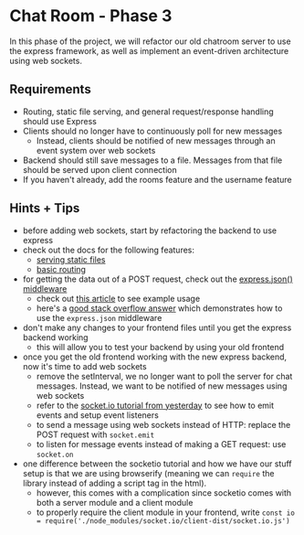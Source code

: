 # Chat Room - Phase 3

In this phase of the project, we will refactor our old chatroom server to use the express framework, as well as implement an event-driven architecture using web sockets.

## Requirements

* Routing, static file serving, and general request/response handling should use Express
* Clients should no longer have to continuously poll for new messages
  * Instead, clients should be notified of new messages through an event system over web sockets
* Backend should still save messages to a file. Messages from that file should be served upon client connection
* If you haven't already, add the rooms feature and the username feature

## Hints + Tips

* before adding web sockets, start by refactoring the backend to use express
* check out the docs for the following features:
  * [serving static files](https://expressjs.com/en/starter/static-files.html)
  * [basic routing](https://expressjs.com/en/starter/basic-routing.html)
* for getting the data out of a POST request, check out the [express.json() middleware](https://expressjs.com/en/4x/api.html#express.json)
  * check out [this article](https://codewithhugo.com/parse-express-json-form-body/#) to see example usage
  * here's a [good stack overflow answer](https://stackoverflow.com/a/10007542/2254887) which demonstrates how to use the `express.json` middleware
* don't make any changes to your frontend files until you get the express backend working
  * this will allow you to test your backend by using your old frontend
* once you get the old frontend working with the new express backend, now it's time to add web sockets
  * remove the setInterval, we no longer want to poll the server for chat messages. Instead, we want to be notified of new messages using web sockets
  * refer to the [socket.io tutorial from yesterday](https://socket.io/get-started/chat/) to see how to emit events and setup event listeners
  * to send a message using web sockets instead of HTTP: replace the POST request with `socket.emit`
  * to listen for message events instead of making a GET request: use `socket.on`
* one difference between the socketio tutorial and how we have our stuff setup is that we are using browserify (meaning we can `require` the library instead of adding a script tag in the html). 
  * however, this comes with a complication since socketio comes with both a server module and a client module
  * to properly require the client module in your frontend, write `const io = require('./node_modules/socket.io/client-dist/socket.io.js')`
